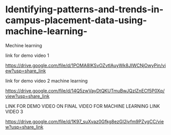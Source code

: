 # Identifying-patterns-and-trends-in-campus-placement-data-using-machine-learning-
Mechine learning 

link for demo video 1


https://drive.google.com/file/d/1POMA8IKSvOZvtlAuyWk8JIWCNjOwyPin/view?usp=share_link


link for demo video 2
machine learning

https://drive.google.com/file/d/14Q5zwVayDtQKUTmuBwJQzlZnECf5P0Xp/view?usp=share_link

LINK FOR DEMO VIDEO ON FINAL VIDEO
FOR MACHINE LEARNING
LINK VIDEO 3


https://drive.google.com/file/d/1K97_suXvaz0Gfkg8ezGI2jvfm9PZygCC/view?usp=share_link
